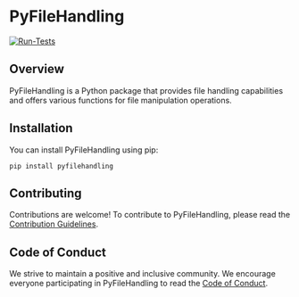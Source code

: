 # PyFileHandling
[![Run-Tests](https://github.com/JeelDobariya38/PyFileHandling/actions/workflows/Run-Tests.yaml/badge.svg)](https://github.com/JeelDobariya38/PyFileHandling/actions/workflows/Run-Tests.yaml)

## Overview
PyFileHandling is a Python package that provides file handling capabilities and offers various functions for file manipulation operations.

## Installation

You can install PyFileHandling using pip:

```shell
pip install pyfilehandling
```

## Contributing

Contributions are welcome! To contribute to PyFileHandling, please read the [Contribution Guidelines](CONTRIBUTING.md).

## Code of Conduct

We strive to maintain a positive and inclusive community. We encourage everyone participating in PyFileHandling to read the [Code of Conduct](CODE_OF_CONDUCT.md).
